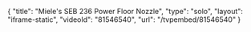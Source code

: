 {
    "title": "Miele's SEB 236 Power Floor Nozzle",
    "type": "solo",
    "layout": "iframe-static",
    "videoId": "81546540",
    "url": "\/tvpembed\/81546540"
}